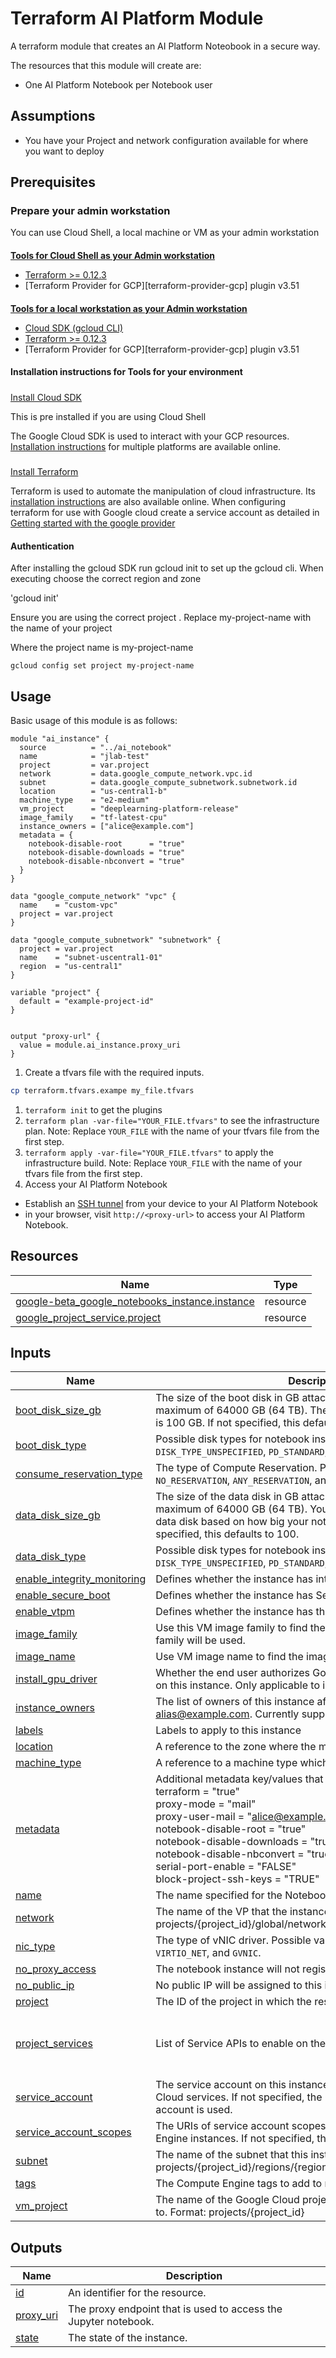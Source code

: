 # Terraform AI Platform Module

A terraform module that creates an AI Platform Noteobook in a secure way.

The resources that this module will create are:

* One AI Platform Notebook per Notebook user

## Assumptions
* You have your Project and network configuration available for where you want to deploy

## Prerequisites

### Prepare your admin workstation
You can use Cloud Shell, a local machine or VM as your admin workstation

####
[**Tools for Cloud Shell as your Admin workstation**](#tools-for-cloud-shell-as-your-admin-workstation)

*   [Terraform >= 0.12.3](https://www.terraform.io/downloads.html)
*   [Terraform Provider for GCP][terraform-provider-gcp] plugin v3.51

####
[**Tools for a local workstation as your Admin workstation**](#tools-for-a-local-workstation-as-your-admin-workstation)

*   [Cloud SDK (gcloud CLI)](https://cloud.google.com/sdk/docs/quickstarts)
*   [Terraform >= 0.12.3](https://www.terraform.io/downloads.html)
*   [Terraform Provider for GCP][terraform-provider-gcp] plugin v3.51

####
**Installation instructions for Tools for your environment**


#####
[Install Cloud SDK](#install-cloud-sdk)


This is pre installed if you are using Cloud Shell

The Google Cloud SDK is used to interact with your GCP resources. [Installation instructions](https://cloud.google.com/sdk/downloads) for multiple platforms are available online.

#####
[Install Terraform](https://www.terraform.io/intro/getting-started/install.html)

Terraform is used to automate the manipulation of cloud infrastructure. Its [installation instructions](https://www.terraform.io/intro/getting-started/install.html) are also available online.
When configuring terraform for use with Google cloud create a service account as detailed in [Getting started with the google provider](https://www.terraform.io/docs/providers/google/guides/getting_started.html#adding-credentials)


#### **Authentication**

After installing the gcloud SDK run gcloud init to set up the gcloud cli. When executing choose the correct region and zone

'gcloud init'

Ensure you are using the correct project  . Replace my-project-name with the name of your project

Where the project name is my-project-name

`gcloud config set project my-project-name`

## Usage

Basic usage of this module is as follows:

```hcl
module "ai_instance" {
  source          = "../ai_notebook"
  name            = "jlab-test"
  project         = var.project
  network         = data.google_compute_network.vpc.id
  subnet          = data.google_compute_subnetwork.subnetwork.id
  location        = "us-central1-b"
  machine_type    = "e2-medium"
  vm_project      = "deeplearning-platform-release"
  image_family    = "tf-latest-cpu"
  instance_owners = ["alice@example.com"]
  metadata = {    
    notebook-disable-root      = "true"
    notebook-disable-downloads = "true"
    notebook-disable-nbconvert = "true"
  }
}

data "google_compute_network" "vpc" {
  name    = "custom-vpc"
  project = var.project
}

data "google_compute_subnetwork" "subnetwork" {
  project = var.project
  name    = "subnet-uscentral1-01"
  region  = "us-central1"
}

variable "project" {
  default = "example-project-id"
}


output "proxy-url" {
  value = module.ai_instance.proxy_uri
}
```

1. Create a tfvars file with the required inputs.
```bash
cp terraform.tfvars.exampe my_file.tfvars
```
1. `terraform init` to get the plugins
1. `terraform plan -var-file="YOUR_FILE.tfvars"` to see the infrastructure plan. Note: Replace `YOUR_FILE` with the name of your tfvars file from the first step.
1. `terraform apply -var-file="YOUR_FILE.tfvars"` to apply the infrastructure build. Note: Replace `YOUR_FILE` with the name of your tfvars file from the first step.
1. Access your AI Platform Notebook
* Establish an [SSH tunnel](https://cloud.google.com/notebooks/docs/ssh-access) from your device to your AI Platform Notebook
* in your browser, visit `http://<proxy-url>` to access your AI Platform Notebook.

## Resources

| Name | Type |
|------|------|
| [google-beta_google_notebooks_instance.instance](https://registry.terraform.io/providers/hashicorp/google-beta/latest/docs/resources/google_notebooks_instance) | resource |
| [google_project_service.project](https://registry.terraform.io/providers/hashicorp/google/latest/docs/resources/project_service) | resource |

## Inputs

| Name | Description | Type | Default | Required |
|------|-------------|------|---------|:--------:|
| <a name="input_boot_disk_size_gb"></a> [boot\_disk\_size\_gb](#input\_boot\_disk\_size\_gb) | The size of the boot disk in GB attached to this instance, up to a maximum of 64000 GB (64 TB). The minimum recommended value is 100 GB. If not specified, this defaults to 100. | `number` | `100` | no |
| <a name="input_boot_disk_type"></a> [boot\_disk\_type](#input\_boot\_disk\_type) | Possible disk types for notebook instances. Possible values are `DISK_TYPE_UNSPECIFIED`, `PD_STANDARD`, `PD_SSD`, and `PD_BALANCED`. | `string` | `"PD_STANDARD"` | no |
| <a name="input_consume_reservation_type"></a> [consume\_reservation\_type](#input\_consume\_reservation\_type) | The type of Compute Reservation. Possible values are `NO_RESERVATION`, `ANY_RESERVATION`, and `SPECIFIC_RESERVATION`. | `string` | `"NO_RESERVATION"` | no |
| <a name="input_data_disk_size_gb"></a> [data\_disk\_size\_gb](#input\_data\_disk\_size\_gb) | The size of the data disk in GB attached to this instance, up to a maximum of 64000 GB (64 TB). You can choose the size of the data disk based on how big your notebooks and data are. If not specified, this defaults to 100. | `number` | `100` | no |
| <a name="input_data_disk_type"></a> [data\_disk\_type](#input\_data\_disk\_type) | Possible disk types for notebook instances. Possible values are `DISK_TYPE_UNSPECIFIED`, `PD_STANDARD`, `PD_SSD`, and `PD_BALANCED`. | `string` | `null` | no |
| <a name="input_enable_integrity_monitoring"></a> [enable\_integrity\_monitoring](#input\_enable\_integrity\_monitoring) | Defines whether the instance has integrity monitoring enabled. | `bool` | `false` | no |
| <a name="input_enable_secure_boot"></a> [enable\_secure\_boot](#input\_enable\_secure\_boot) | Defines whether the instance has Secure Boot enabled. | `bool` | `false` | no |
| <a name="input_enable_vtpm"></a> [enable\_vtpm](#input\_enable\_vtpm) | Defines whether the instance has the vTPM enabled. | `bool` | `false` | no |
| <a name="input_image_family"></a> [image\_family](#input\_image\_family) | Use this VM image family to find the image; the newest image in this family will be used. | `string` | n/a | yes |       
| <a name="input_image_name"></a> [image\_name](#input\_image\_name) | Use VM image name to find the image | `string` | `null` | no |
| <a name="input_install_gpu_driver"></a> [install\_gpu\_driver](#input\_install\_gpu\_driver) | Whether the end user authorizes Google Cloud to install GPU driver on this instance. Only applicable to instances with GPUs. | `bool` | `false` | no |
| <a name="input_instance_owners"></a> [instance\_owners](#input\_instance\_owners) | The list of owners of this instance after creation. Format: alias@example.com. Currently supports one owner only. | `list` | `[]` | no |
| <a name="input_labels"></a> [labels](#input\_labels) | Labels to apply to this instance | `map` | `{}` | no |
| <a name="input_location"></a> [location](#input\_location) | A reference to the zone where the machine resides | `string` | n/a | yes |
| <a name="input_machine_type"></a> [machine\_type](#input\_machine\_type) | A reference to a machine type which defines VM kind | `string` | n/a | yes |
| <a name="input_metadata"></a> [metadata](#input\_metadata) | Additional metadata key/values that can be used:<br>terraform                  = "true"<br>proxy-mode                 = "mail"<br>proxy-user-mail            = "alice@example.com"<br>notebook-disable-root      = "true"<br>notebook-disable-downloads = "true"<br>notebook-disable-nbconvert = "true"<br>serial-port-enable         = "FALSE"<br>block-project-ssh-keys     = "TRUE" | `map` | `{}` | no |
| <a name="input_name"></a> [name](#input\_name) | The name specified for the Notebook instance. | `string` | n/a | yes |
| <a name="input_network"></a> [network](#input\_network) | The name of the VP that the instance is in. Format: projects/{project\_id}/global/networks/{network\_id} | `string` | n/a | yes |
| <a name="input_nic_type"></a> [nic\_type](#input\_nic\_type) | The type of vNIC driver. Possible values are `UNSPECIFIED_NIC_TYPE`, `VIRTIO_NET`, and `GVNIC`. | `string` | `"VIRTIO_NET"` | no |   
| <a name="input_no_proxy_access"></a> [no\_proxy\_access](#input\_no\_proxy\_access) | The notebook instance will not register with the proxy. | `bool` | `false` | no |
| <a name="input_no_public_ip"></a> [no\_public\_ip](#input\_no\_public\_ip) | No public IP will be assigned to this instance. | `bool` | `true` | no |
| <a name="input_project"></a> [project](#input\_project) | The ID of the project in which the resource belongs. | `string` | n/a | yes |
| <a name="input_project_services"></a> [project\_services](#input\_project\_services) | List of Service APIs to enable on the project | `list(string)` | <pre>[<br>  "notebooks.googleapis.com",<br>"ml.googleapis.com"<br>]</pre> | no |
| <a name="input_service_account"></a> [service\_account](#input\_service\_account) | The service account on this instance, giving access to other Google Cloud services. If not specified, the Compute Engine default service account is used. | `string` | `null` | no |
| <a name="input_service_account_scopes"></a> [service\_account\_scopes](#input\_service\_account\_scopes) | The URIs of service account scopes to be included in Compute Engine instances. If not specified, the following scopes are defined: | `list` | `[]` | no |
| <a name="input_subnet"></a> [subnet](#input\_subnet) | The name of the subnet that this instance is in. Format: projects/{project\_id}/regions/{region}/subnetworks/{subnetwork\_id} | `string` | n/a | yes |
| <a name="input_tags"></a> [tags](#input\_tags) | The Compute Engine tags to add to runtime. | `list` | `[]` | no |
| <a name="input_vm_project"></a> [vm\_project](#input\_vm\_project) | The name of the Google Cloud project that this VM image belongs to. Format: projects/{project\_id} | `string` | n/a | yes |    

## Outputs

| Name | Description |
|------|-------------|
| <a name="output_id"></a> [id](#output\_id) | An identifier for the resource. |
| <a name="output_proxy_uri"></a> [proxy\_uri](#output\_proxy\_uri) | The proxy endpoint that is used to access the Jupyter notebook. |
| <a name="output_state"></a> [state](#output\_state) | The state of the instance. |